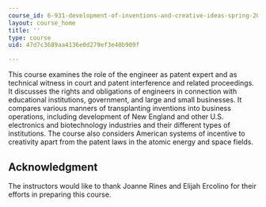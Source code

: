 ```yaml
---
course_id: 6-931-development-of-inventions-and-creative-ideas-spring-2008
layout: course_home
title: ''
type: course
uid: 47d7c3689aa4136e0d279ef3e40b909f

---
```

This course examines the role of the engineer as patent expert and as technical witness in court and patent interference and related proceedings. It discusses the rights and obligations of engineers in connection with educational institutions, government, and large and small businesses. It compares various manners of transplanting inventions into business operations, including development of New England and other U.S. electronics and biotechnology industries and their different types of institutions. The course also considers American systems of incentive to creativity apart from the patent laws in the atomic energy and space fields.

Acknowledgment
--------------

The instructors would like to thank Joanne Rines and Elijah Ercolino for their efforts in preparing this course.

